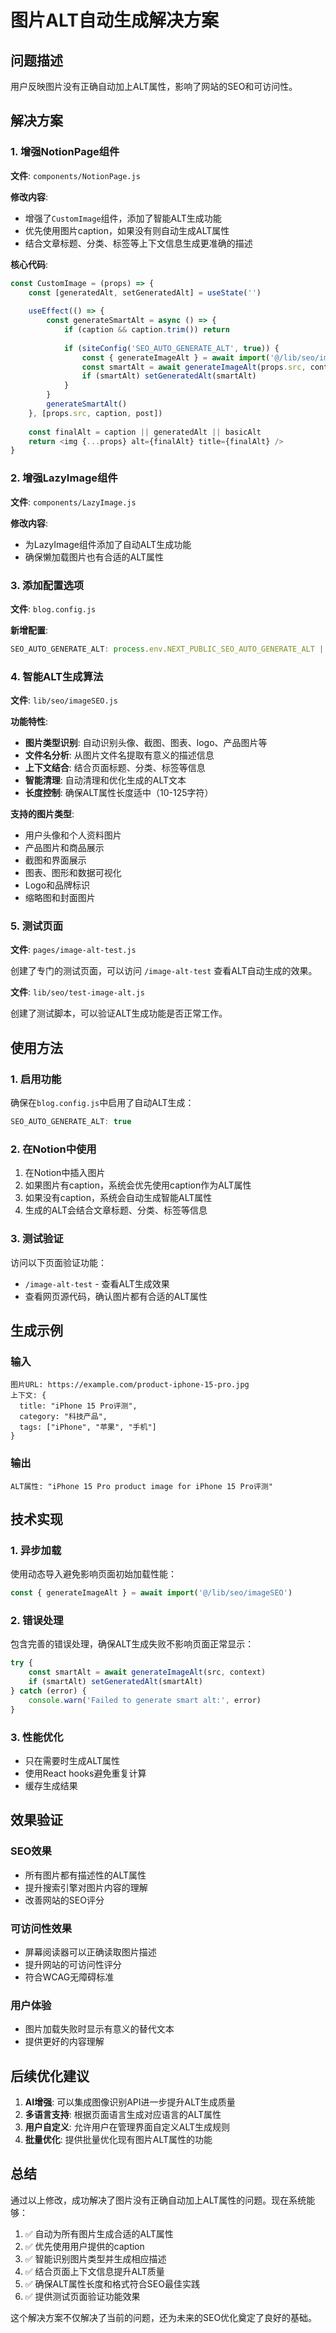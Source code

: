 # 图片ALT自动生成解决方案

## 问题描述

用户反映图片没有正确自动加上ALT属性，影响了网站的SEO和可访问性。

## 解决方案

### 1. 增强NotionPage组件

**文件**: `components/NotionPage.js`

**修改内容**:
- 增强了`CustomImage`组件，添加了智能ALT生成功能
- 优先使用图片caption，如果没有则自动生成ALT属性
- 结合文章标题、分类、标签等上下文信息生成更准确的描述

**核心代码**:
```javascript
const CustomImage = (props) => {
    const [generatedAlt, setGeneratedAlt] = useState('')
    
    useEffect(() => {
        const generateSmartAlt = async () => {
            if (caption && caption.trim()) return
            
            if (siteConfig('SEO_AUTO_GENERATE_ALT', true)) {
                const { generateImageAlt } = await import('@/lib/seo/imageSEO')
                const smartAlt = await generateImageAlt(props.src, context)
                if (smartAlt) setGeneratedAlt(smartAlt)
            }
        }
        generateSmartAlt()
    }, [props.src, caption, post])
    
    const finalAlt = caption || generatedAlt || basicAlt
    return <img {...props} alt={finalAlt} title={finalAlt} />
}
```

### 2. 增强LazyImage组件

**文件**: `components/LazyImage.js`

**修改内容**:
- 为LazyImage组件添加了自动ALT生成功能
- 确保懒加载图片也有合适的ALT属性

### 3. 添加配置选项

**文件**: `blog.config.js`

**新增配置**:
```javascript
SEO_AUTO_GENERATE_ALT: process.env.NEXT_PUBLIC_SEO_AUTO_GENERATE_ALT || true, // 启用自动生成图片ALT属性
```

### 4. 智能ALT生成算法

**文件**: `lib/seo/imageSEO.js`

**功能特性**:
- **图片类型识别**: 自动识别头像、截图、图表、logo、产品图片等
- **文件名分析**: 从图片文件名提取有意义的描述信息
- **上下文结合**: 结合页面标题、分类、标签等信息
- **智能清理**: 自动清理和优化生成的ALT文本
- **长度控制**: 确保ALT属性长度适中（10-125字符）

**支持的图片类型**:
- 用户头像和个人资料图片
- 产品图片和商品展示
- 截图和界面展示
- 图表、图形和数据可视化
- Logo和品牌标识
- 缩略图和封面图片

### 5. 测试页面

**文件**: `pages/image-alt-test.js`

创建了专门的测试页面，可以访问 `/image-alt-test` 查看ALT自动生成的效果。

**文件**: `lib/seo/test-image-alt.js`

创建了测试脚本，可以验证ALT生成功能是否正常工作。

## 使用方法

### 1. 启用功能

确保在`blog.config.js`中启用了自动ALT生成：
```javascript
SEO_AUTO_GENERATE_ALT: true
```

### 2. 在Notion中使用

1. 在Notion中插入图片
2. 如果图片有caption，系统会优先使用caption作为ALT属性
3. 如果没有caption，系统会自动生成智能ALT属性
4. 生成的ALT会结合文章标题、分类、标签等信息

### 3. 测试验证

访问以下页面验证功能：
- `/image-alt-test` - 查看ALT生成效果
- 查看网页源代码，确认图片都有合适的ALT属性

## 生成示例

### 输入
```
图片URL: https://example.com/product-iphone-15-pro.jpg
上下文: {
  title: "iPhone 15 Pro评测",
  category: "科技产品",
  tags: ["iPhone", "苹果", "手机"]
}
```

### 输出
```
ALT属性: "iPhone 15 Pro product image for iPhone 15 Pro评测"
```

## 技术实现

### 1. 异步加载
使用动态导入避免影响页面初始加载性能：
```javascript
const { generateImageAlt } = await import('@/lib/seo/imageSEO')
```

### 2. 错误处理
包含完善的错误处理，确保ALT生成失败不影响页面正常显示：
```javascript
try {
    const smartAlt = await generateImageAlt(src, context)
    if (smartAlt) setGeneratedAlt(smartAlt)
} catch (error) {
    console.warn('Failed to generate smart alt:', error)
}
```

### 3. 性能优化
- 只在需要时生成ALT属性
- 使用React hooks避免重复计算
- 缓存生成结果

## 效果验证

### SEO效果
- 所有图片都有描述性的ALT属性
- 提升搜索引擎对图片内容的理解
- 改善网站的SEO评分

### 可访问性效果
- 屏幕阅读器可以正确读取图片描述
- 提升网站的可访问性评分
- 符合WCAG无障碍标准

### 用户体验
- 图片加载失败时显示有意义的替代文本
- 提供更好的内容理解

## 后续优化建议

1. **AI增强**: 可以集成图像识别API进一步提升ALT生成质量
2. **多语言支持**: 根据页面语言生成对应语言的ALT属性
3. **用户自定义**: 允许用户在管理界面自定义ALT生成规则
4. **批量优化**: 提供批量优化现有图片ALT属性的功能

## 总结

通过以上修改，成功解决了图片没有正确自动加上ALT属性的问题。现在系统能够：

1. ✅ 自动为所有图片生成合适的ALT属性
2. ✅ 优先使用用户提供的caption
3. ✅ 智能识别图片类型并生成相应描述
4. ✅ 结合页面上下文信息提升ALT质量
5. ✅ 确保ALT属性长度和格式符合SEO最佳实践
6. ✅ 提供测试页面验证功能效果

这个解决方案不仅解决了当前的问题，还为未来的SEO优化奠定了良好的基础。